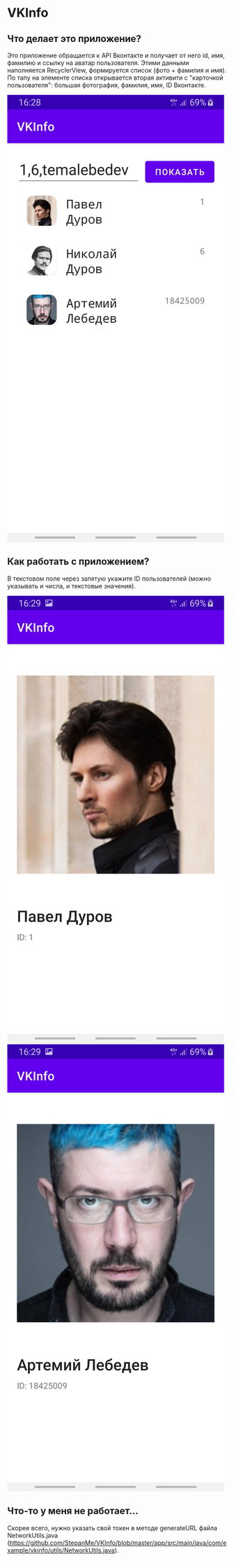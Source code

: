 # VKInfo
## Что делает это приложение?
Это приложение обращается к API Вконтакте и получает от него id, имя, фамилию и ссылку на аватар пользователя. Этими данными наполняется RecyclerView, формируется список (фото + фамилия и имя). По тапу на элементе списка открывается вторая активити с "карточкой пользователя": большая фотография, фамилия, имя, ID Вконтакте.

![alt text](Screenshot_20210208-162853_VKInfo.jpg "Главный экран")

## Как работать с приложением?
В текстовом поле через запятую укажите ID пользователей (можно указывать и числа, и текстовые значения).

![alt text](Screenshot_20210208-162901_VKInfo.jpg "Карточка контакта")
![alt text](Screenshot_20210208-162907_VKInfo.jpg "Карточка контакта")

## Что-то у меня не работает...
Скорее всего, нужно указать свой токен в методе generateURL файла NetworkUtils.java (https://github.com/StepanMe/VKInfo/blob/master/app/src/main/java/com/example/vkinfo/utils/NetworkUtils.java).
